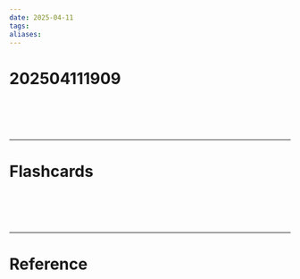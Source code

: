 ```yaml
---
date: 2025-04-11
tags: 
aliases:
---
```

# 202504111909


# ‌
---
# Flashcards


# ‌
---
# Reference
